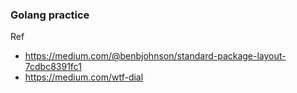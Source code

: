 ### Golang practice 

Ref 
- https://medium.com/@benbjohnson/standard-package-layout-7cdbc8391fc1
- https://medium.com/wtf-dial

